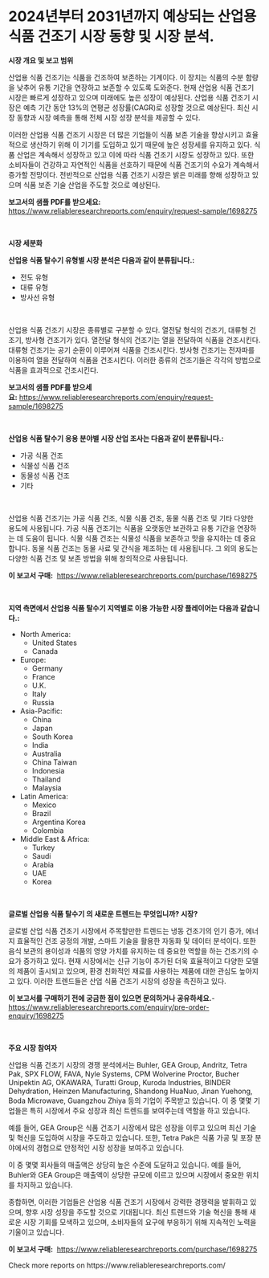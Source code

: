 <p><h1>2024년부터 2031년까지 예상되는 산업용 식품 건조기 시장 동향 및 시장 분석.</h1></p><p><strong>시장 개요 및 보고 범위</strong></p>
<p><p>산업용 식품 건조기는 식품을 건조하여 보존하는 기계이다. 이 장치는 식품의 수분 함량을 낮추어 유통 기간을 연장하고 보존할 수 있도록 도와준다. 현재 산업용 식품 건조기 시장은 빠르게 성장하고 있으며 미래에도 높은 성장이 예상된다. 산업용 식품 건조기 시장은 예측 기간 동안 13%의 연평균 성장률(CAGR)로 성장할 것으로 예상된다. 최신 시장 동향과 시장 예측을 통해 전체 시장 성장 분석을 제공할 수 있다.</p><p>이러한 산업용 식품 건조기 시장은 더 많은 기업들이 식품 보존 기술을 향상시키고 효율적으로 생산하기 위해 이 기기를 도입하고 있기 때문에 높은 성장세를 유지하고 있다. 식품 산업은 계속해서 성장하고 있고 이에 따라 식품 건조기 시장도 성장하고 있다. 또한 소비자들이 건강하고 자연적인 식품을 선호하기 때문에 식품 건조기의 수요가 계속해서 증가할 전망이다. 전반적으로 산업용 식품 건조기 시장은 밝은 미래를 향해 성장하고 있으며 식품 보존 기술 산업을 주도할 것으로 예상된다.</p></p>
<p><strong>보고서의 샘플 PDF를 받으세요:</strong> <a href="https://www.reliableresearchreports.com/enquiry/request-sample/1698275">https://www.reliableresearchreports.com/enquiry/request-sample/1698275</a></p>
<p>&nbsp;</p>
<p><strong>시장 세분화</strong></p>
<p><strong>산업용 식품 탈수기 유형별 시장 분석은 다음과 같이 분류됩니다.:</strong></p>
<p><ul><li>전도 유형</li><li>대류 유형</li><li>방사선 유형</li></ul></p>
<p>&nbsp;</p>
<p><p>산업용 식품 건조기 시장은 종류별로 구분할 수 있다. 열전달 형식의 건조기, 대류형 건조기, 방사형 건조기가 있다. 열전달 형식의 건조기는 열을 전달하여 식품을 건조시킨다. 대류형 건조기는 공기 순환이 이루어져 식품을 건조시킨다. 방사형 건조기는 전자파를 이용하여 열을 전달하여 식품을 건조시킨다. 이러한 종류의 건조기들은 각각의 방법으로 식품을 효과적으로 건조시킨다.</p></p>
<p><strong>보고서의 샘플 PDF를 받으세요:</strong>&nbsp;<a href="https://www.reliableresearchreports.com/enquiry/request-sample/1698275">https://www.reliableresearchreports.com/enquiry/request-sample/1698275</a></p>
<p>&nbsp;</p>
<p><strong> 산업용 식품 탈수기 응용 분야별 시장 산업 조사는 다음과 같이 분류됩니다.:</strong></p>
<p><ul><li>가공 식품 건조</li><li>식물성 식품 건조</li><li>동물성 식품 건조</li><li>기타</li></ul></p>
<p>&nbsp;</p>
<p><p>산업용 식품 건조기는 가공 식품 건조, 식물 식품 건조, 동물 식품 건조 및 기타 다양한 용도에 사용됩니다. 가공 식품 건조기는 식품을 오랫동안 보관하고 유통 기간을 연장하는 데 도움이 됩니다. 식물 식품 건조는 식물성 식품을 보존하고 맛을 유지하는 데 중요합니다. 동물 식품 건조는 동물 사료 및 간식을 제조하는 데 사용됩니다. 그 외의 용도는 다양한 식품 건조 및 보존 방법을 위해 창의적으로 사용됩니다.</p></p>
<p><strong>이 보고서 구매:</strong>&nbsp; <a href="https://www.reliableresearchreports.com/purchase/1698275">https://www.reliableresearchreports.com/purchase/1698275</a></p>
<p>&nbsp;</p>
<p><strong>지역 측면에서 산업용 식품 탈수기 지역별로 이용 가능한 시장 플레이어는 다음과 같습니다.:</strong></p>
<p><ul>
    <li>
        North America:
        <ul>
            <li>United States</li>
            <li>Canada</li>
        </ul>
    </li>
    <li>
        Europe:
        <ul>
            <li>Germany</li>
            <li>France</li>
            <li>U.K.</li>
            <li>Italy</li>
            <li>Russia</li>
        </ul>
    </li>
    <li>
        Asia-Pacific:
        <ul>
            <li>China</li>
            <li>Japan</li>
            <li>South Korea</li>
            <li>India</li>
            <li>Australia</li>
            <li>China Taiwan</li>
            <li>Indonesia</li>
            <li>Thailand</li>
            <li>Malaysia</li>
        </ul>
    </li>
    <li>
        Latin America:
        <ul>
            <li>Mexico</li>
            <li>Brazil</li>
            <li>Argentina Korea</li>
            <li>Colombia</li>
        </ul>
    </li>
    <li>
        Middle East & Africa:
        <ul>
            <li>Turkey</li>
            <li>Saudi</li>
            <li>Arabia</li>
            <li>UAE</li>
            <li>Korea</li>
        </ul>
    </li>
    </ul></p>
<p>&nbsp;</p>
<p><strong>글로벌 산업용 식품 탈수기 의 새로운 트렌드는 무엇입니까? 시장?</strong></p>
<p><p>글로벌 산업 식품 건조기 시장에서 주목할만한 트렌드는 냉동 건조기의 인기 증가, 에너지 효율적인 건조 공정의 개발, 스마트 기술을 활용한 자동화 및 데이터 분석이다. 또한 음식 보관의 용이성과 식품의 영양 가치를 유지하는 데 중요한 역할을 하는 건조기의 수요가 증가하고 있다. 현재 시장에서는 신규 기능이 추가된 더욱 효율적이고 다양한 모델의 제품이 출시되고 있으며, 환경 친화적인 재료를 사용하는 제품에 대한 관심도 높아지고 있다. 이러한 트렌드들은 산업 식품 건조기 시장의 성장을 촉진하고 있다.</p></p>
<p><strong>이 보고서를 구매하기 전에 궁금한 점이 있으면 문의하거나 공유하세요.</strong>- <a href="https://www.reliableresearchreports.com/enquiry/pre-order-enquiry/1698275">https://www.reliableresearchreports.com/enquiry/pre-order-enquiry/1698275</a></p>
<p>&nbsp;</p>
<p><strong>주요 시장 참여자</strong></p>
<p><p>산업용 식품 건조기 시장의 경쟁 분석에서는 Buhler, GEA Group, Andritz, Tetra Pak, SPX FLOW, FAVA, Nyle Systems, CPM Wolverine Proctor, Bucher Unipektin AG, OKAWARA, Turatti Group, Kuroda Industries, BINDER Dehydration, Heinzen Manufacturing, Shandong HuaNuo, Jinan Yuehong, Boda Microwave, Guangzhou Zhiya 등의 기업이 주목받고 있습니다. 이 중 몇몇 기업들은 특히 시장에서 주요 성장과 최신 트렌드를 보여주는데 역할을 하고 있습니다.</p><p>예를 들어, GEA Group은 식품 건조기 시장에서 많은 성장을 이루고 있으며 최신 기술 및 혁신을 도입하여 시장을 주도하고 있습니다. 또한, Tetra Pak은 식품 가공 및 포장 분야에서의 경험으로 안정적인 시장 성장을 보여주고 있습니다.</p><p>이 중 몇몇 회사들의 매출액은 상당히 높은 수준에 도달하고 있습니다. 예를 들어, Buhler와 GEA Group은 매출액이 상당한 규모에 이르고 있으며 시장에서 중요한 위치를 차지하고 있습니다.</p><p>종합하면, 이러한 기업들은 산업용 식품 건조기 시장에서 강력한 경쟁력을 발휘하고 있으며, 향후 시장 성장을 주도할 것으로 기대됩니다. 최신 트렌드와 기술 혁신을 통해 새로운 시장 기회를 모색하고 있으며, 소비자들의 요구에 부응하기 위해 지속적인 노력을 기울이고 있습니다.</p></p>
<p><strong>이 보고서 구매:</strong>&nbsp;&nbsp;<a href="https://www.reliableresearchreports.com/purchase/1698275">https://www.reliableresearchreports.com/purchase/1698275</a></p>
<p>Check more reports on https://www.reliableresearchreports.com/</p>
